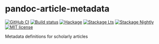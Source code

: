 # pandoc-article-metadata

[![GitHub CI](https://github.com/tarleb/pandoc-article-metadata/workflows/CI/badge.svg)](https://github.com/tarleb/pandoc-article-metadata/actions)
[![Build status](https://img.shields.io/travis/tarleb/pandoc-article-metadata.svg?logo=travis)](https://travis-ci.org/tarleb/pandoc-article-metadata)
[![Hackage](https://img.shields.io/hackage/v/pandoc-article-metadata.svg?logo=haskell)](https://hackage.haskell.org/package/pandoc-article-metadata)
[![Stackage Lts](http://stackage.org/package/pandoc-article-metadata/badge/lts)](http://stackage.org/lts/package/pandoc-article-metadata)
[![Stackage Nightly](http://stackage.org/package/pandoc-article-metadata/badge/nightly)](http://stackage.org/nightly/package/pandoc-article-metadata)
[![MIT license](https://img.shields.io/badge/license-MIT-blue.svg)](LICENSE)

Metadata definitions for scholarly articles
